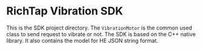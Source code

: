 # RichTap Vibration SDK

This is the SDK project directory.
The `VibrationMotor` is the common used class to send request to vibrate or not.
The SDK is based on the C++ native library.
It also contains the model for HE JSON string format.
